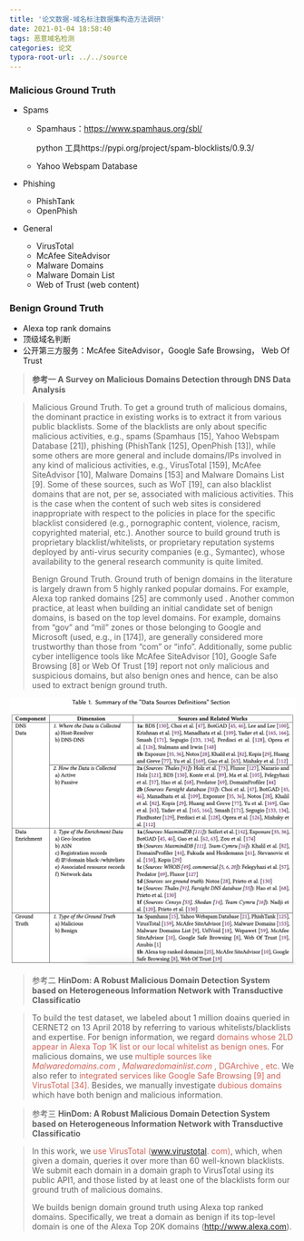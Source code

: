```yaml
---
title: '论文数据-域名标注数据集构造方法调研'
date: 2021-01-04 18:58:40
tags: 恶意域名检测
categories: 论文
typora-root-url: ../../source
---
```


### Malicious Ground Truth

- Spams 

  - Spamhaus：https://www.spamhaus.org/sbl/

    python 工具https://pypi.org/project/spam-blocklists/0.9.3/

  - Yahoo Webspam Database

- Phishing

  - PhishTank
  - OpenPhish

- General

  - VirusTotal
  - McAfee SiteAdvisor
  - Malware Domains
  - Malware Domain List
  - Web of Trust (web content)

### Benign Ground Truth 

- Alexa top rank domains
- 顶级域名判断
- 公开第三方服务：McAfee SiteAdvisor，Google Safe Browsing， Web Of Trust



> **参考一  A Survey on Malicious Domains Detection through DNS Data Analysis**

>
> Malicious Ground Truth. To get a ground truth of malicious domains, the dominant practice in existing works is to extract it from various public blacklists. Some of the blacklists are only about specific malicious activities, e.g., spams (Spamhaus [15], Yahoo Webspam Database [21]), phishing (PhishTank [125], OpenPhish [13]), while some others are more general and include domains/IPs involved in any kind of malicious activities, e.g., VirusTotal [159], McAfee SiteAdvisor [10], Malware Domains [153] and Malware Domains List [9]. Some of these sources, such as WoT [19], can also blacklist domains that are not, per se, associated with malicious activities. This is the case when the content of such web sites is considered inappropriate with respect to the policies in place for the specific blacklist considered (e.g., pornographic content, violence, racism, copyrighted material, etc.). Another source to build ground truth is proprietary blacklist/whitelists, or proprietary reputation systems deployed by anti-virus security companies (e.g., Symantec), whose availability to the general research community is quite limited.
>
> Benign Ground Truth. Ground truth of benign domains in the literature is largely drawn from 5 highly ranked popular domains. For example, Alexa top ranked domains [25] are commonly used . Another common practice, at least when building an initial candidate set of benign domains, is based on the top level domains. For example, domains from “gov” and “mil” zones or those belonging to Google and Microsoft (used, e.g., in [174]), are generally considered more trustworthy than those from “com” or “info”. Additionally, some public cyber intelligence tools like McAfee SiteAdvisor [10], Google Safe Browsing [8] or Web Of Trust [19] report not only malicious and suspicious domains, but also benign ones and hence, can be also used to extract benign ground truth.

<img src="/images/论文-data-恶意域名识别数据集构造方式调研/image-20210104195448811.png" alt="image-20210104195448811" style="zoom:50%;" />





> 参考二  **HinDom: A Robust Malicious Domain Detection System based on Heterogeneous Information Network with Transductive Classificatio**

> To build the test dataset, we labeled about 1 million doains queried in CERNET2 on 13 April 2018 by referring to various whitelists/blacklists and expertise. For benign information, we regard <font color=#CD6155>domains whose 2LD appear in Alexa Top 1K list  or our local whitelist as benign ones</font>. For malicious domains, we use <font color=#CD6155>multiple sources like *Malwaredomains.com* , *Malwaredomainlist.com* , DGArchive , etc.</font> We also refer to <font color=#CD6155>integrated services like Google Safe Browsing [9] and VirusTotal [34]. </font>Besides, we manually investigate <font color=#CD6155>dubious domains</font> which have both benign and malicious information.





> 参考三  **HinDom: A Robust Malicious Domain Detection System based on Heterogeneous Information Network with Transductive Classificatio**

>  In this work, we <font color=#CD6155>use  VirusTotal (www.virustotal. com)</font>, which, when given a domain, queries it over more than 60 well-known blacklists. We submit each domain in a domain graph to VirusTotal using its public API1, and those listed by at least one of the blacklists form our ground truth of malicious domains.
>
> We builds benign domain ground truth using Alexa top ranked domains. Specifically, we treat a domain as benign if its top-level domain is one of the Alexa Top 20K domains (http://www.alexa.com).
>
> 